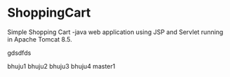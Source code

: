 # ShoppingCart
Simple Shopping Cart -java web application using JSP and Servlet running in Apache Tomcat 8.5.


gdsdfds

bhuju1
bhuju2
bhuju3
bhuju4
master1

